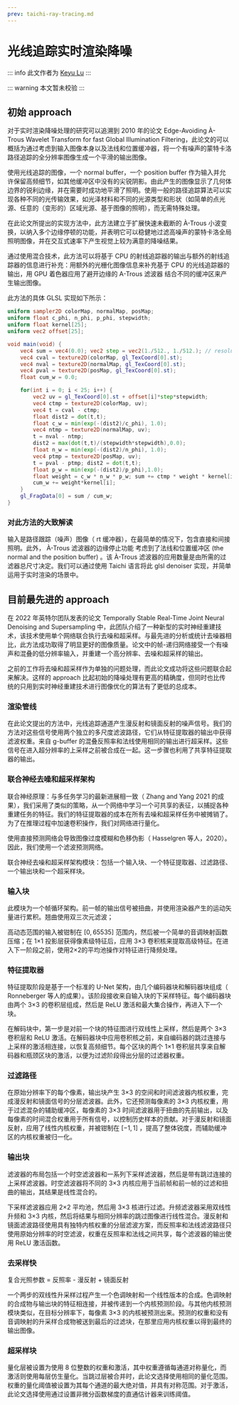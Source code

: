 ```yaml
---
prev: taichi-ray-tracing.md
---
```


# 光线追踪实时渲染降噪

::: info
此文作者为 [Keyu Lu](https://www.keyulureels.com/)
:::

::: warning
本文暂未校验
:::

## 初始 approach
对于实时渲染降噪处理的研究可以追溯到 2010 年的论文 Edge-Avoiding À-Trous Wavelet Transform for fast Global Illumination Filtering，此论文的可以概括为通过考虑到输入图像本身以及法线和位置缓冲器，将一个有噪声的蒙特卡洛路径追踪的全分辨率图像生成一个平滑的输出图像。

使用光线追踪的图像，一个 normal buffer，一个 position buffer 作为输入并允许保留高频细节，如其他缓冲区中没有的尖锐阴影。由此产生的图像显示了几何体边界的锐利边缘，并在需要时成功地平滑了照明。使用一般的路径追踪算法可以实现各种不同的光传输效果，如光泽材料和不同的光源类型和形状（如简单的点光源、任意的（变形的）区域光源、基于图像的照明），而无需特殊处理。

在此论文所提出的实现方法中，此方法建立于扩展快速未截断的 À-Trous 小波变换，以纳入多个边缘停顿的功能，并表明它可以稳健地过滤高噪声的蒙特卡洛全局照明图像，并在交互式速率下产生视觉上较为满意的降噪结果。

通过使用混合技术，此方法可以将基于 CPU 的射线追踪器的输出与额外的射线追踪器的信息进行补充：用额外的光栅化图像信息来补充基于 CPU 的光线追踪器的输出，用 GPU 着色器应用了避开边缘的 A-Trous 滤波器 结合不同的缓冲区来产生输出图像。

此方法的具体 GLSL 实现如下所示：

```glsl
uniform sampler2D colorMap, normalMap, posMap;
uniform float c_phi, n_phi, p_phi, stepwidth;
uniform float kernel[25];
uniform vec2 offset[25];

void main(void) { 
    vec4 sum = vec4(0.0); vec2 step = vec2(1./512., 1./512.); // resolution 
    vec4 cval = texture2D(colorMap, gl_TexCoord[0].st); 
    vec4 nval = texture2D(normalMap, gl_TexCoord[0].st); 
    vec4 pval = texture2D(posMap, gl_TexCoord[0].st); 
    float cum_w = 0.0;

    for(int i = 0; i < 25; i++) { 
        vec2 uv = gl_TexCoord[0].st + offset[i]*step*stepwidth; 
        vec4 ctmp = texture2D(colorMap, uv); 
        vec4 t = cval - ctmp;
        float dist2 = dot(t,t); 
        float c_w = min(exp(-(dist2)/c_phi), 1.0); 
        vec4 ntmp = texture2D(normalMap, uv); 
        t = nval - ntmp; 
        dist2 = max(dot(t,t)/(stepwidth*stepwidth),0.0); 
        float n_w = min(exp(-(dist2)/n_phi), 1.0); 
        vec4 ptmp = texture2D(posMap, uv);
        t = pval - ptmp; dist2 = dot(t,t);
        float p_w = min(exp(-(dist2)/p_phi),1.0); 
        float weight = c_w * n_w * p_w; sum += ctmp * weight * kernel[i]; 
        cum_w += weight*kernel[i]; 
    }
    gl_FragData[0] = sum / cum_w; 
}
```

### 对此方法的大致解读

输入是路径跟踪（噪声）图像（ rt 缓冲器），在最简单的情况下，包含直接和间接照明。此外， À-Trous 滤波器的边缘停止功能 考虑到了法线和位置缓冲区 (the normal and the position buffer) 。该 À-Trous 滤波器的应用数量是由所需的过滤器总尺寸决定。我们可以通过使用 Taichi 语言将此 glsl denoiser 实现，并简单运用于实时渲染的场景中。

## 目前最先进的 approach

在 2022 年英特尔团队发表的论文 Temporally Stable Real-Time Joint Neural Denoising and Supersampling 中，此团队介绍了一种新型的实时神经重建技术，该技术使用单个网络联合执行去噪和超采样。与最先进的分析或统计去噪器相比，此方法成功取得了明显更好的图像质量。论文中的帧-递归网络接受一个有噪声和混叠的低分辨率输入，并重建一个高分辨率、去噪和超采样的输出。

之前的工作将去噪和超采样作为单独的问题处理，而此论文成功将这些问题联合起来解决。这样的 approach 比起初始的降噪处理有更高的精确度，但同时也比传统的只用到实时神经重建技术进行图像优化的算法有了更低的总成本。

### 渲染管线

在此论文提出的方法中，光线追踪通道产生漫反射和镜面反射的噪声信号。我们的方法对这些信号使用两个独立的多尺度滤波路径，它们从特征提取器的输出中获得滤波权重。来自 g-buffer 的混叠反照率和法线使用相同的输出进行超采样。这些信号在进入超分辨率的上采样之前被合成在一起。这一步骤也利用了共享特征提取器的输出。

### 联合神经去噪和超采样架构

联合神经原理：与多任务学习的最新进展相一致（ Zhang and Yang 2021 的成果），我们采用了类似的策略，从一个网络中学习一个可共享的表征，以捕捉各种重建任务的特征。我们的特征提取器的成本在所有去噪和超采样任务中被摊销了。为了在推理过程中加速卷积操作，我们对网络进行量化。

使用直接预测网络会导致图像过度模糊和色移伪影（ Hasselgren 等人，2020）。因此，我们使用一个滤波预测网络。

联合神经去噪和超采样架构模块：包括一个输入块、一个特征提取器、过滤路径、一个输出块和一个超采样块。

### 输入块

此模块为一个帧循环架构。前一帧的输出信号被扭曲，并使用渲染器产生的运动矢量进行累积。翘曲使用双三次元滤波；

高动态范围的输入被钳制在 $[0, 65535]$ 范围内，然后被一个简单的音调映射函数压缩；在 1×1 投影层获得像素级特征后，应用 3×3 卷积核来提取高级特征。在进入下一阶段之前，使用2×2的平均池操作对特征进行降频处理。

### 特征提取器

特征提取阶段是基于一个标准的 U-Net 架构，由几个编码器块和解码器块组成（ Ronneberger 等人的成果）。该阶段接收来自输入块的下采样特征。每个编码器块由两个 3×3 的卷积层组成，然后是 ReLU 激活和最大集合操作，再进入下一个块。

在解码块中，第一步是对前一个块的特征图进行双线性上采样，然后是两个 3×3 卷积层和 ReLU 激活。在解码器块中应用卷积核之前，来自编码器的跳过连接与上采样的激活相连接，以恢复高频细节。每个区块的两个 1×1 卷积层共享来自解码器和瓶颈区块的激活，以便为过滤阶段得出分层的过滤器权重。

### 过滤路径

在原始分辨率下的每个像素，输出块产生 3×3 的空间和时间滤波器内核权重，完成漫反射和镜面信号的分层滤波器。此外，它还预测每像素的 3×3 内核权重，用于过滤混杂的辅助缓冲区，每像素的 3×3 时间滤波器用于扭曲的先前输出，以及每像素的时间混合权重用于所有信号，以控制历史样本的贡献。对于漫反射和镜面反射，应用了线性内核权重，并被钳制在 $[-1, 1]$ ，提高了整体锐度，而辅助缓冲区的内核权重被归一化。


### 输出块

滤波器的布局包括一个时空滤波器和一系列下采样滤波器，然后是带有跳过连接的上采样滤波器。时空滤波器将不同的 3×3 内核应用于当前帧和前一帧的过滤和扭曲的输出，其结果是线性混合的。

下采样滤波器应用 2×2 平均池，然后用 3×3 核进行过滤。升频滤波器采用双线性升频和 3×3 内核，然后将结果与相同分辨率的跳过图像进行线性混合。漫反射和镜面滤波路径使用具有独特内核权重的分层滤波方案，而反照率和法线滤波路径只使用原始分辨率的时空滤波，权重在反照率和法线之间共享，每个滤波器的输出使用 ReLU 激活函数。

### 去采样快

复合光照参数 = 反照率 - 漫反射 + 镜面反射

一个两步的双线性升采样过程产生一个色调映射和一个线性版本的合成。色调映射的合成物与输出块的特征相连接，并被传递到一个内核预测阶段。与其他内核预测模块类似，在目标分辨率下，每像素 3×3 的内核被预测出来。预测的权重和没有音调映射的升采样合成物被送到最后的过滤块，在那里应用内核权重以得到最终的输出图像。

### 超采样块

量化层被设置为使用 8 位整数的权重和激活，其中权重遵循每通道对称量化，而激活则使用每层仿生量化。当跳过层被合并时，此论文选择使用相同的量化范围。权重的量化阈值被设置为其每个通道的最大绝对值，并具有对称范围。对于激活，此论文选择使用通过设置非微分函数梯度的直通估计器来训练阈值。
